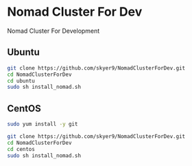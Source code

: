 # Nomad Cluster For Dev

Nomad Cluster For Development

## Ubuntu

```bash
git clone https://github.com/skyer9/NomadClusterForDev.git
cd NomadClusterForDev
cd ubuntu
sudo sh install_nomad.sh
```

## CentOS

```bash
sudo yum install -y git

git clone https://github.com/skyer9/NomadClusterForDev.git
cd NomadClusterForDev
cd centos
sudo sh install_nomad.sh
```
